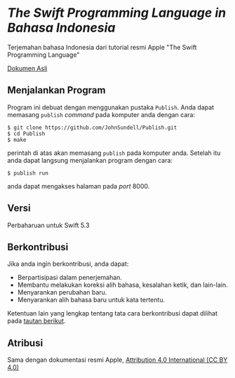 # *The Swift Programming Language in Bahasa Indonesia*
Terjemahan bahasa Indonesia dari tutorial resmi Apple "The Swift Programming Language"

[Dokumen Asli](https://docs.swift.org/swift-book/)

## Menjalankan Program
Program ini debuat dengan menggunakan pustaka `Publish`. Anda dapat memasang `publish` _command_ pada komputer anda dengan cara:
```
$ git clone https://github.com/JohnSundell/Publish.git
$ cd Publish
$ make
```
perintah di atas akan memasang `publish` pada komputer anda. Setelah itu anda dapat langsung menjalankan program dengan cara:
```
$ publish run
```
anda dapat mengakses halaman pada _port_ 8000.

## Versi
Perbaharuan untuk Swift 5.3

## Berkontribusi
Jika anda ingin berkontribusi, anda dapat:
- Berpartisipasi dalam penerjemahan.
- Membantu melakukan koreksi alih bahasa, kesalahan ketik, dan lain-lain.
- Menyarankan perubahan baru.
- Menyarankan alih bahasa baru untuk kata tertentu.

Ketentuan lain yang lengkap tentang tata cara berkontribusi dapat dilihat pada [tautan berikut](https://github.com/supercomputra/pedoman-dasar-bahasa-pemrograman-swift/blob/main/CONTRIBUTING.md).

## Atribusi
Sama dengan dokumentasi resmi Apple, [Attribution 4.0 International (CC BY 4.0)](https://creativecommons.org/licenses/by/4.0/)
